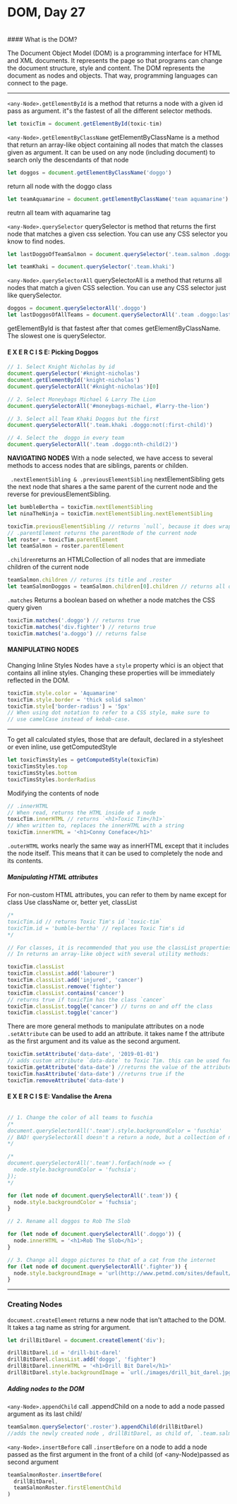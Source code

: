 # DOM,   Day 27

<br>
#### What is the DOM?

The Document Object Model (DOM) is a programming interface for HTML and XML documents. It represents the page so that programs can change the document structure, style and content. The DOM represents the document as nodes and objects. That way, programming languages can connect to the page.
<hr>


`<any-Node>.getElementById` is a method that returns a node with a given id pass as argument. it"s the fastest of all the different selector methods.

```javascript
let toxicTim = document.getElementById(toxic-tim)
```

`<any-Node>.getElementByClassName` getElementByClassName is a method that return an array-like object containing all nodes that match the classes given as argument. It can be used on any node (including document) to search only the descendants of that node
```javascript
let doggos = document.getElementByClassName('doggo')
```
return all node with the doggo class
```javascript
let teamAquamarine = document.getElementByClassName('team aquamarine')
```
reutrn all team with aquamarine tag


`<any-Node>.querySelector` querySelector is method that returns the first node that matches a given css selection. You can use any CSS selector you know to find nodes.


```javascript
let lastDoggoOfTeamSalmon = document.querySelector('.team.salmon .doggo:last-child')

let teamKhaki = document.querySelector('.team.khaki')
```

`<any-Node>.querySelectorAll`  querySelectorAll is a method that returns all nodes that match a given CSS selection. You can use any CSS selector just like querySelector.

```javascript
doggos = document.querySelectorAll('.doggo')
let lastDoggosOfAllTeams = document.querySelectorAll('.team .doggo:last-of-type')
```



getElementById is that fastest after that comes getElementByClassName.
The slowest one is querySelector.

#### E X E R C I S E: Picking Doggos
```javascript
// 1. Select Knight Nicholas by id
document.querySelector('#knight-nicholas')
document.getElementById('knight-nicholas')
document.querySelectorAll('#knight-nicholas')[0]

// 2. Select Moneybags Michael & Larry The Lion
document.querySelectorAll('#moneybags-michael, #larry-the-lion')

// 3. Select all Team Khaki Doggos but the first
document.querySelectorAll('.team.khaki .doggo:not(:first-child)')

// 4. Select the  doggo in every team
document.querySelectorAll('.team .doggo:nth-child(2)')

```


<strong>NAVIGATING NODES</strong> With a node selected, we have access to several methods to access nodes that are siblings, parents or childen.

` .nextElementSibling & .previousElementSibling` nextElementSibling gets the next node that shares a the same parent of the current node and the reverse for previousElementSibling.

```javascript
let bumbleBertha = toxicTim.nextElementSibling
let ninaTheNinja = toxicTim.nextElementSibling.nextElementSibling

toxicTim.previousElementSibling // returns `null`, because it does wrap around
// .parentElement returns the parentNode of the current node
let roster = toxicTim.parentElement
let teamSalmon = roster.parentElement

```


`.children`returns an HTMLCollection of all nodes that are immediate children of the current node

```javascript
teamSalmon.children // returns its title and .roster
let teamSalmonDoggos = teamSalmon.children[0].children // returns all doggos of the team

```
`.matches` Returns a boolean based on whether a node matches the CSS query given

```javascript
toxicTim.matches('.doggo') // returns true
toxicTim.matches('div.fighter') // returns true
toxicTim.matches('a.doggo') // returns false
```


#### MANIPULATING NODES
Changing Inline Styles Nodes have a `style` property whici is an object that contains all inline styles. Changing these properties will be immediately reflected in the DOM.

```javascript
toxicTim.style.color = 'Aquamarine'
toxicTim.style.border = 'thick solid salmon'
toxicTim.style['border-radius'] = '5px'
// When using dot notation to refer to a CSS style, make sure to
// use camelCase instead of kebab-case.
```

<hr>

To get all calculated styles, those that are default, declared in a stylesheet or even inline, use getComputedStyle
```javascript
let toxicTimsStyles = getComputedStyle(toxicTim)
toxicTimsStyles.top
toxicTimsStyles.bottom
toxicTimsStyles.borderRadius

```
Modifying the contents of node

```javascript
// .innerHTML
// When read, returns the HTML inside of a node
toxicTim.innerHTML // returns `<h1>Toxic Tim</h1>`
// When written to, replaces the innerHTML with a string
toxicTim.innerHTML = '<h1>Conny Coneface</h1>'
```


`.outerHTML` works nearly the same way as innerHTML except that it includes the node itself. This means that it can be used to completely the node and its contents.

##### Manipulating HTML attributes
For non-custom HTML attributes, you can refer to them by name except for class Use className or, better yet, classList


```javascript
/*
toxicTim.id // returns Toxic Tim's id `toxic-tim`
toxicTim.id = 'bumble-bertha' // replaces Toxic Tim's id
*/

// For classes, it is recommended that you use the classList properties.
// In returns an array-like object with several utility methods:

toxicTim.classList
toxicTim.classList.add('labourer')
toxicTim.classList.add('injured', 'cancer')
toxicTim.classList.remove('fighter')
toxicTim.classList.contains('cancer')
// returns true if toxicTim has the class `cancer`
toxicTim.classList.toggle('cancer') // turns on and off the class
toxicTim.classList.toggle('cancer')
```


There are more general methods to manipulate attributes on a node `.setAttribute` can be used to add an attribute. it takes
name f the attribute as the first argument and its value as the second argument.
```javascript
toxicTim.setAttribute('data-date', '2019-01-01')
// adds custom attribute `data-date` to Toxic Tim. this can be used for any kind of attribute
toxicTim.getAttribute('data-date') //returns the value of the attribute `data-date`
toxicTim.hasAttribute('data-date') //returns true if the
toxicTim.removeAttribute('data-date')

```
#### E X E R C I S E: Vandalise the Arena
```javascript

// 1. Change the color of all teams to fuschia
/*
document.querySelectorAll('.team').style.backgroundColor = 'fuschia'
// BAD! querySelectorAll doesn't a return a node, but a collection of nodes
*/

/*
document.querySelectorAll('.team').forEach(node => {
  node.style.backgroundColor = 'fuchsia';
});
*/

for (let node of document.querySelectorAll('.team')) {
  node.style.backgroundColor = 'fuchsia';
}

// 2. Rename all doggos to Rob The Slob

for (let node of document.querySelectorAll('.doggo')) {
  node.innerHTML = '<h1>Rob The Slob</h1>';
}

// 3. Change all doggo pictures to that of a cat from the internet
for (let node of document.querySelectorAll('.fighter')) {
  node.style.backgroundImage = 'url(http://www.petmd.com/sites/default/files/4-meow-conversational-cat.gif)';
}
```


<hr>


### Creating Nodes

`document.createElement` returns a new node that isn't attached to the DOM. It takes a tag name as string for argument.

```javascript
let drillBitDarel = document.createElement('div');

drillBitDarel.id = 'drill-bit-darel'
drillBitDarel.classList.add('doggo', 'fighter')
drillBitDarel.innerHTML = '<h1>Drill Bit Darel</h1>'
drillBitDarel.style.backgroundImage = `url(./images/drill_bit_darel.jpg)`

```
##### Adding nodes to the DOM
`<any-Node>.appendChild` call .appendChild on a node to add a node passed argument as its last child/
```javascript
teamSalmon.querySelector('.roster').appendChild(drillBitDarel)
//adds the newly created node , drillBitDarel, as child of, `.team.salmon > .roster` node

```

`<any-Node>.insertBefore` call `.insertBefore` on a node to add a node passed as the first argument in the front of a child (of <any-Node)passed as second argument

```javascript
teamSalmonRoster.insertBefore(
  drillBitDarel,
  teamSalmonRoster.firstElementChild
)
```
